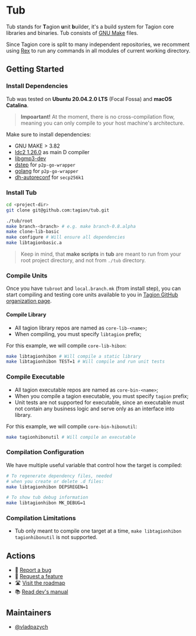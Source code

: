 # Tub

Tub stands for **T**agion **u**nit **b**uilder, it's a build system for Tagion core libraries and binaries. Tub consists of [GNU Make](https://www.gnu.org/software/make/) files.

Since Tagion core is split to many independent repositories, we recomment using [Rex](https://github.com/tagion/rex) to run any commands in all modules of current working directory.

## Getting Started

### Install Dependencies

Tub was tested on **Ubuntu 20.04.2.0 LTS** (Focal Fossa) and **macOS Catalina**.

> **Impoartant!** At the moment, there is no cross-compilation flow, meaning you can only compile to your host machine's architecture.

Make sure to install dependencies:

- GNU MAKE > 3.82
- [ldc2 1.26.0](https://github.com/ldc-developers/ldc/releases/tag/v1.26.0) as main D compiler
- [libgmp3-dev](https://packages.ubuntu.com/bionic/libgmp3-dev)
- [dstep](https://github.com/jacob-carlborg/dstep) for `p2p-go-wrapper`
- [golang](https://golang.org/doc/install#download) for `p2p-go-wrapper`
- [dh-autoreconf](https://packages.ubuntu.com/bionic/dh-autoreconf) for `secp256k1`

### Install Tub

```bash
cd <project-dir>
git clone git@github.com:tagion/tub.git

./tub/root
make branch-<branch> # e.g. make branch-0.8.alpha
make clone-lib-basic
make configure # Will ensure all dependencies
make libtagionbasic.a
```

> Keep in mind, that **make scripts** in **tub** are meant to run from your root project directory, and not from `./tub` directory.

### Compile Units

Once you have `tubroot` and `local.branch.mk` (from install step), you can start compiling and testing core units available to you in [Tagion GitHub organization page](https://github.com/tagion?q=core-&type=&language=&sort=).

#### Compile Library

- All tagion library repos are named as `core-lib-<name>`;
- When compiling, you must specify `libtagion` prefix;

For this example, we will compile `core-lib-hibon`:

```bash
make libtagionhibon # Will compile a static library
make libtagionhibon TEST=1 # Will compile and run unit tests
```

### Compile Executable

- All tagion executable repos are named as `core-bin-<name>`;
- When you compile a tagion executable, you must specify `tagion` prefix;
- Unit tests are not supported for executable, since an executable must not contain any business logic and serve only as an interface into library.

For this example, we will compile `core-bin-hibonutil`:

```bash
make tagionhibonutil # Will compile an executable
```

### Compilation Configuration

We have multiple useful variable that control how the target is compiled:

```bash
# To regenerate dependency files, needed
# when you create or delete .d files:
make libtagionhibon DEPSREGEN=1

# To show tub debug information
make libtagionhibon MK_DEBUG=1
```

### Compilation Limitations

- Tub only meant to compile one target at a time, `make libtagionhibon tagionhibonutil` is not supported.
  
## Actions

- 🐞 [Report a bug](https://github.com/tagion/tub/issues/new)
- 🔺 [Request a feature](https://github.com/tagion/tub/issues/new)
- 🛣 [Visit the roadmap](https://github.com/tagion/tub/projects/1)
- 📚 [Read dev's manual](https://github.com/tagion/manual)

## Maintainers

- [@vladpazych](https://github.com/vladpazych)
